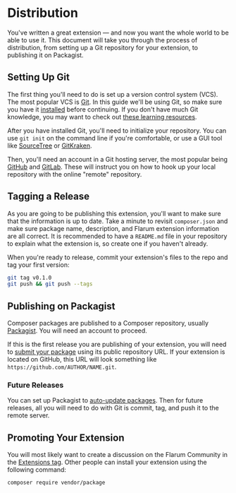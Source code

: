 # Distribution

You've written a great extension — and now you want the whole world to be able to use it. This document will take you through the process of distribution, from setting up a Git repository for your extension, to publishing it on Packagist.

## Setting Up Git

The first thing you'll need to do is set up a version control system (VCS).
The most popular VCS is [Git](https://git-scm.com/). In this guide we'll be using Git, so make sure you have it [installed](https://git-scm.com/downloads) before continuing. If you don't have much Git knowledge, you may want to check out [these learning resources](https://try.github.io/).

After you have installed Git, you'll need to initialize your repository. You can use `git init` on the command line if you're comfortable, or use a GUI tool like [SourceTree](https://www.sourcetreeapp.com/) or [GitKraken](https://www.gitkraken.com/).

Then, you'll need an account in a Git hosting server, the most popular being [GitHub](https://github.com) and [GitLab](https://gitlab.com). These will instruct you on how to hook up your local repository with the online "remote" repository.

## Tagging a Release

As you are going to be publishing this extension, you'll want to make sure that the information is up to date. Take a minute to revisit `composer.json` and make sure package name, description, and Flarum extension information are all correct. It is recommended to have a `README.md` file in your repository to explain what the extension is, so create one if you haven't already.

When you're ready to release, commit your extension's files to the repo and tag your first version:

```bash
git tag v0.1.0
git push && git push --tags
```

## Publishing on Packagist

Composer packages are published to a Composer repository, usually [Packagist](https://packagist.org/). You will need an account to proceed.

If this is the first release you are publishing of your extension, you will need to [submit your package](https://packagist.org/packages/submit) using its public repository URL. If your extension is located on GitHub, this URL will look something like `https://github.com/AUTHOR/NAME.git`.

### Future Releases

You can set up Packagist to [auto-update packages](https://packagist.org/about#how-to-update-packages). Then for future releases, all you will need to do with Git is commit, tag, and push it to the remote server.

## Promoting Your Extension

You will most likely want to create a discussion on the Flarum Community in the [Extensions tag](https://discuss.flarum.org/t/extensions). Other people can install your extension using the following command:

```bash
composer require vendor/package
```
